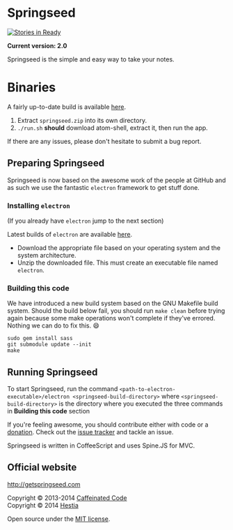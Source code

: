 # Springseed
[![Stories in Ready](https://badge.waffle.io/byhestia/springseed.svg?label=ready&title=Ready)](http://waffle.io/byhestia/springseed) 

**Current version: 2.0**

Springseed is the simple and easy way to take your notes.

# Binaries

A fairly up-to-date build is available [here](https://xack.xyz/misc/springeed.zip).

1. Extract `springseed.zip` into its own directory.
2. `./run.sh` **should** download atom-shell, extract it, then run the app.

If there are any issues, please don't hesitate to submit a bug report.

## Preparing Springseed

Springseed is now based on the awesome work of the people at GitHub and as
such we use the fantastic `electron` framework to get stuff done. 

### Installing `electron`
(If you already have `electron` jump to the next section)

Latest builds of `electron` are available [here](https://github.com/atom/electron/releases).
* Download the appropriate file based on your operating system and the system architecture.
* Unzip the downloaded file. This must create an executable file named `electron`.

### Building this code
We have introduced a new build system based on the GNU Makefile build system. Should the
build below fail, you should run `make clean` before trying again because some
make operations won't complete if they've errored. Nothing we can do to fix
this. :smile:

    sudo gem install sass
    git submodule update --init
    make

## Running Springseed
To start Springseed, run the command `<path-to-electron-executable>/electron <springseed-build-directory>` where `<springseed-build-directory>` is the directory where you executed the three commands in **Building this code** section


If you're feeling awesome, you should contribute either with code or a
[donation][1]. Check out the [issue tracker][2] and tackle an issue.

Springseed is written in CoffeeScript and uses Spine.JS for MVC.

## Official website

<http://getspringseed.com>

Copyright &copy; 2013-2014 [Caffeinated Code][3]<br>
Copyright &copy; 2014 [Hestia][4]

Open source under the [MIT license][5].

[1]: http://getspringseed.com/donate
[2]: https://github.com/byhestia/springseed
[3]: http://www.caffeinatedco.de/
[4]: http://byhestia.com/
[5]: http://opensource.org/licenses/MIT
